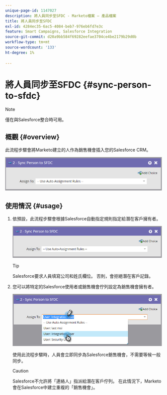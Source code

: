```yaml
---
unique-page-id: 1147027
description: 將人員同步至SFDC - Marketo檔案 — 產品檔案
title: 將人員同步至SFDC
exl-id: 4284ec35-6ac5-4084-beb7-976eb6fd7e3c
feature: Smart Campaigns, Salesforce Integration
source-git-commit: d20a9bb584f69282eefae3704ce4be2179b29d0b
workflow-type: tm+mt
source-wordcount: '133'
ht-degree: 1%

---
```


# 將人員同步至SFDC {#sync-person-to-sfdc}

>[!NOTE]
>
>僅在與Salesforce整合時可用。

## 概觀 {#overview}

此流程步驟會將Marketo建立的人作為銷售機會插入您的Salesforce CRM。

![](assets/sync-person-to-sfdc.png)

## 使用情況 {#usage}

1. 依預設，此流程步驟會根據Salesforce自動指定規則指定給潛在客戶擁有者。

   ![](assets/sync-person-to-sfdc.png)

   >[!TIP]
   >
   >Salesforce要求人員填寫公司和姓氏欄位。 否則，會拒絕潛在客戶記錄。

1. 您可以將特定的Salesforce使用者或銷售機會佇列設定為銷售機會擁有者。

   ![](assets/sync-person-to-sfdc-2.png)

   使用此流程步驟時，人員會立即同步為Salesforce銷售機會，不需要等候一般同步。

   >[!CAUTION]
   >
   >Salesforce不允許將「連絡人」指派給潛在客戶佇列。 在此情況下，Marketo會在Salesforce中建立重複的「銷售機會」。
